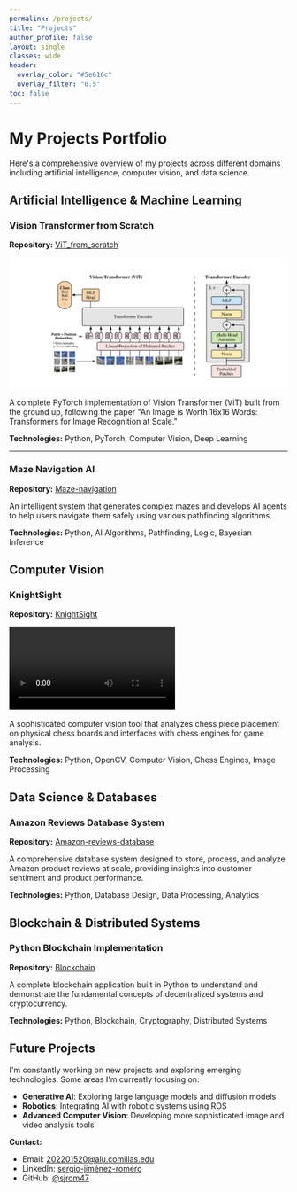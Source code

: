 ```yaml
---
permalink: /projects/
title: "Projects"
author_profile: false
layout: single
classes: wide
header:
  overlay_color: "#5e616c"
  overlay_filter: "0.5"
toc: false
---
```


<style>
/* Style for all images in project sections */
.page__content img {
  max-width: 400px;
  max-height: 300px;
  width: auto;
  height: auto;
  object-fit: contain;
  border-radius: 8px;
  box-shadow: 0 4px 12px rgba(0,0,0,0.15);
  margin: 1rem auto;
  display: block;
  transition: transform 0.3s ease, box-shadow 0.3s ease;
}

/* Hover effect for images */
.page__content img:hover {
  transform: scale(1.02);
  box-shadow: 0 6px 20px rgba(0,0,0,0.2);
}

/* Style for all videos in project sections */
.page__content video {
  max-width: 600px;
  max-height: 400px;
  width: 100%;
  height: auto;
  border-radius: 8px;
  box-shadow: 0 4px 12px rgba(0,0,0,0.15);
  margin: 1rem auto;
  display: block;
  transition: transform 0.3s ease, box-shadow 0.3s ease;
}

/* Hover effect for videos */
.page__content video:hover {
  transform: scale(1.01);
  box-shadow: 0 6px 20px rgba(0,0,0,0.2);
}

/* Style for iframe videos (YouTube, Vimeo, etc.) */
.page__content iframe {
  max-width: 600px;
  width: 100%;
  height: 338px;
  border-radius: 8px;
  box-shadow: 0 4px 12px rgba(0,0,0,0.15);
  margin: 1rem auto;
  display: block;
  border: none;
  transition: transform 0.3s ease, box-shadow 0.3s ease;
}

/* Hover effect for iframe videos */
.page__content iframe:hover {
  transform: scale(1.01);
  box-shadow: 0 6px 20px rgba(0,0,0,0.2);
}

/* Responsive design for mobile */
@media (max-width: 768px) {
  .page__content img {
    max-width: 100%;
    max-height: 250px;
    margin: 0.5rem auto;
  }
  
  .page__content video {
    max-width: 100%;
    max-height: 300px;
    margin: 0.5rem auto;
  }
  
  .page__content iframe {
    max-width: 100%;
    height: 250px;
    margin: 0.5rem auto;
  }
}
</style>

# My Projects Portfolio

Here's a comprehensive overview of my projects across different domains including artificial intelligence, computer vision, and data science.

## Artificial Intelligence & Machine Learning

### Vision Transformer from Scratch
**Repository:** [ViT_from_scratch](https://github.com/sjrom47/ViT_from_scratch)

![Vision Transformer Architecture](/assets/images/projects/vit-architecture.png)

A complete PyTorch implementation of Vision Transformer (ViT) built from the ground up, following the paper "An Image is Worth 16x16 Words: Transformers for Image Recognition at Scale."

**Technologies:** Python, PyTorch, Computer Vision, Deep Learning

---

### Maze Navigation AI
**Repository:** [Maze-navigation](https://github.com/sjrom47/Maze-navigation)

An intelligent system that generates complex mazes and develops AI agents to help users navigate them safely using various pathfinding algorithms.

**Technologies:** Python, AI Algorithms, Pathfinding, Logic, Bayesian Inference

## Computer Vision

### KnightSight
**Repository:** [KnightSight](https://github.com/sjrom47/KnightSight) 

<video controls>
  <source src="/assets/videos/projects/knightsight.mp4" type="video/mp4">
  Your browser doesn't support video playback.
</video>

A sophisticated computer vision tool that analyzes chess piece placement on physical chess boards and interfaces with chess engines for game analysis.

**Technologies:** Python, OpenCV, Computer Vision, Chess Engines, Image Processing

## Data Science & Databases

### Amazon Reviews Database System
**Repository:** [Amazon-reviews-database](https://github.com/sjrom47/Amazon-reviews-database)

A comprehensive database system designed to store, process, and analyze Amazon product reviews at scale, providing insights into customer sentiment and product performance.

**Technologies:** Python, Database Design, Data Processing, Analytics

## Blockchain & Distributed Systems

### Python Blockchain Implementation
**Repository:** [Blockchain](https://github.com/sjrom47/Blockchain)

A complete blockchain application built in Python to understand and demonstrate the fundamental concepts of decentralized systems and cryptocurrency.

**Technologies:** Python, Blockchain, Cryptography, Distributed Systems

## Future Projects

I'm constantly working on new projects and exploring emerging technologies. Some areas I'm currently focusing on:

- **Generative AI**: Exploring large language models and diffusion models
- **Robotics**: Integrating AI with robotic systems using ROS
- **Advanced Computer Vision**: Developing more sophisticated image and video analysis tools



**Contact:**
- Email: [202201520@alu.comillas.edu](mailto:202201520@alu.comillas.edu)
- LinkedIn: [sergio-jiménez-romero](https://www.linkedin.com/in/sergio-jiménez-romero/)
- GitHub: [@sjrom47](https://github.com/sjrom47)
